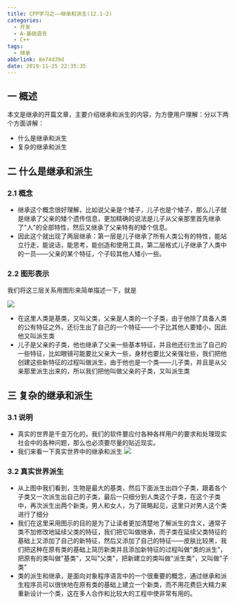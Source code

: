 ```yaml
---
title: CPP学习之——继承和派生(12.1-2)
categories:
  - 开发
  - A-基础语言
  - C++
tags:
  - 继承
abbrlink: 8e74d39d
date: 2019-11-25 22:35:35
---
```

## 一 概述

本文是继承的开篇文章，主要介绍继承和派生的内容，为方便用户理解：分以下两个方面讲解： 

* 什么是继承和派生
* 复杂的继承和派生

<!--more-->

## 二 什么是继承和派生

### 2.1 概念

* 继承这个概念很好理解，比如说父亲是个矮子，儿子也是个矮子，那么儿子就是继承了父亲的矮个遗传信息，更加精确的说法是儿子从父亲那里首先继承了"人"的全部特性，然后又继承了父亲特有的矮个信息。
* 因此这个就出现了两层继承：第一层是儿子继承了所有人类公有的特性，能站立行走，能说话，能思考，能创造和使用工具，第二层格式儿子继承了人类中的一员——父亲的某个特征，个子较其他人矮小一些。


### 2.2 图形表示

我们将这三层关系用图形来简单描述一下，就是  

![][1]

* 在这里人类是基类，又叫父类，父亲是人类的一个子类，由于他除了具备人类的公有特征之外，还衍生出了自己的一个特征——个子比其他人要矮小，因此他又叫派生类
* 儿子是父亲的子类，他也继承了父亲一些基本特征，并且他还衍生出了自己的一些特征，比如眼镜可能要比父亲大一些，身材也要比父亲强壮些，我们把他创建这些新特征的过程叫做派生，由于他也是一个类——儿子类，并且是从父亲那里派生出来的，所以我们把他叫做父亲的子类，又叫派生类

## 三 复杂的继承和派生

### 3.1 说明

* 真实的世界是千变万化的，我们的软件要应付各种各样用户的要求和处理现实社会中的各种问题，那么也必须要尽量的贴近现实。 
* 我们来看一下真实世界中的继承和派生
![][2]  
### 3.2 真实世界派生

* 从上图中我们看到，生物是最大的基类，然后下面派生出四个子类，跟着各个子类又一次派生出自己的子类，最后一只细分到人类这个子类，在这个子类中，再次派生出两个新类，男人和女人，为了简略起见，这里只对男人这个类进行了细分
* 我们在这里采用图示的目的是为了让读者更加清楚地了解派生的含义，通常子类不加修改地延续父类的特征，我们把它叫做继承，而子类在延续父类特征的基础上又添加了自己的新特征，然后又添加了自己的特征——皮肤比较黑，我们把这种在原有类的基础上简历新类并且添加新特征的过程叫做"类的派生"，把原有的类叫做"基类"，又叫"父类"，把新建立的类叫做"派生类"，又叫做"子类"
* 类的派生和继承，是面向对象程序语言中的一个很重要的概念，通过继承和派生程序员可以很快地在原有类的基础上建立一个新类，而不用花费巨大精力来重新设计一个类，这在多人合作和比较大的工程中使非常有用的。




[1]:https://cdn.jsdelivr.net/gh/PGzxc/CDN/blog-image/cpp-extends-derivationl.png
[2]:https://cdn.jsdelivr.net/gh/PGzxc/CDN/blog-image/cpp-extend-people.png